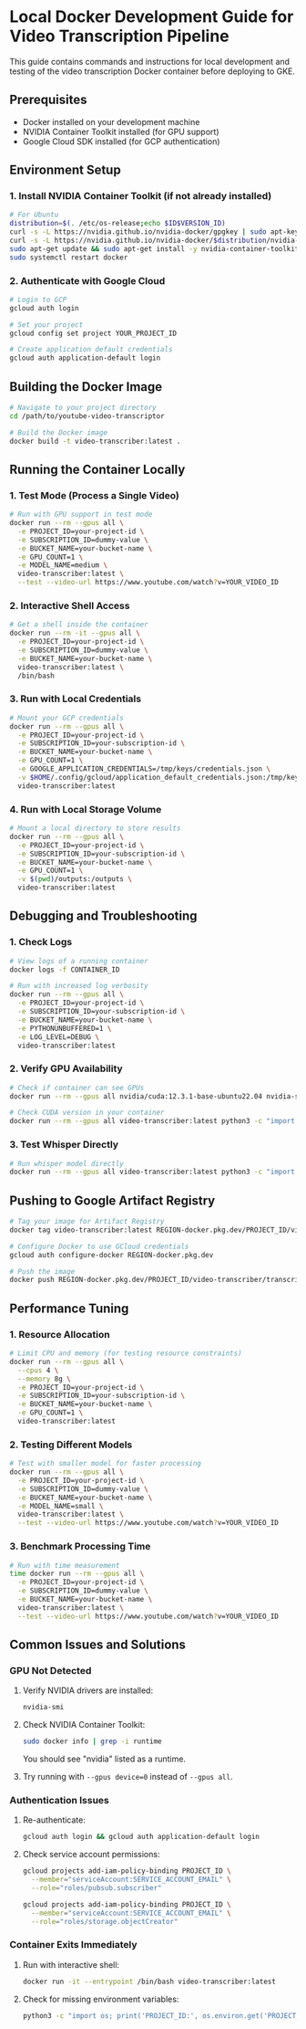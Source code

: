 # Local Docker Development Guide for Video Transcription Pipeline

This guide contains commands and instructions for local development and testing of the video transcription Docker container before deploying to GKE.

## Prerequisites

- Docker installed on your development machine
- NVIDIA Container Toolkit installed (for GPU support)
- Google Cloud SDK installed (for GCP authentication)

## Environment Setup

### 1. Install NVIDIA Container Toolkit (if not already installed)

```bash
# For Ubuntu
distribution=$(. /etc/os-release;echo $ID$VERSION_ID)
curl -s -L https://nvidia.github.io/nvidia-docker/gpgkey | sudo apt-key add -
curl -s -L https://nvidia.github.io/nvidia-docker/$distribution/nvidia-docker.list | sudo tee /etc/apt/sources.list.d/nvidia-docker.list
sudo apt-get update && sudo apt-get install -y nvidia-container-toolkit
sudo systemctl restart docker
```

### 2. Authenticate with Google Cloud

```bash
# Login to GCP
gcloud auth login

# Set your project
gcloud config set project YOUR_PROJECT_ID

# Create application default credentials
gcloud auth application-default login
```

## Building the Docker Image

```bash
# Navigate to your project directory
cd /path/to/youtube-video-transcriptor

# Build the Docker image
docker build -t video-transcriber:latest .
```

## Running the Container Locally

### 1. Test Mode (Process a Single Video)

```bash
# Run with GPU support in test mode
docker run --rm --gpus all \
  -e PROJECT_ID=your-project-id \
  -e SUBSCRIPTION_ID=dummy-value \
  -e BUCKET_NAME=your-bucket-name \
  -e GPU_COUNT=1 \
  -e MODEL_NAME=medium \
  video-transcriber:latest \
  --test --video-url https://www.youtube.com/watch?v=YOUR_VIDEO_ID
```

### 2. Interactive Shell Access

```bash
# Get a shell inside the container
docker run --rm -it --gpus all \
  -e PROJECT_ID=your-project-id \
  -e SUBSCRIPTION_ID=dummy-value \
  -e BUCKET_NAME=your-bucket-name \
  video-transcriber:latest \
  /bin/bash
```

### 3. Run with Local Credentials

```bash
# Mount your GCP credentials
docker run --rm --gpus all \
  -e PROJECT_ID=your-project-id \
  -e SUBSCRIPTION_ID=your-subscription-id \
  -e BUCKET_NAME=your-bucket-name \
  -e GPU_COUNT=1 \
  -e GOOGLE_APPLICATION_CREDENTIALS=/tmp/keys/credentials.json \
  -v $HOME/.config/gcloud/application_default_credentials.json:/tmp/keys/credentials.json:ro \
  video-transcriber:latest
```

### 4. Run with Local Storage Volume

```bash
# Mount a local directory to store results
docker run --rm --gpus all \
  -e PROJECT_ID=your-project-id \
  -e SUBSCRIPTION_ID=your-subscription-id \
  -e BUCKET_NAME=your-bucket-name \
  -e GPU_COUNT=1 \
  -v $(pwd)/outputs:/outputs \
  video-transcriber:latest
```

## Debugging and Troubleshooting

### 1. Check Logs

```bash
# View logs of a running container
docker logs -f CONTAINER_ID

# Run with increased log verbosity
docker run --rm --gpus all \
  -e PROJECT_ID=your-project-id \
  -e SUBSCRIPTION_ID=your-subscription-id \
  -e BUCKET_NAME=your-bucket-name \
  -e PYTHONUNBUFFERED=1 \
  -e LOG_LEVEL=DEBUG \
  video-transcriber:latest
```

### 2. Verify GPU Availability

```bash
# Check if container can see GPUs
docker run --rm --gpus all nvidia/cuda:12.3.1-base-ubuntu22.04 nvidia-smi

# Check CUDA version in your container
docker run --rm --gpus all video-transcriber:latest python3 -c "import torch; print('CUDA available:', torch.cuda.is_available(), ', Device count:', torch.cuda.device_count())"
```

### 3. Test Whisper Directly

```bash
# Run whisper model directly
docker run --rm --gpus all video-transcriber:latest python3 -c "import whisper; model = whisper.load_model('tiny'); print('Model loaded successfully')"
```

## Pushing to Google Artifact Registry

```bash
# Tag your image for Artifact Registry
docker tag video-transcriber:latest REGION-docker.pkg.dev/PROJECT_ID/video-transcriber/transcriber:latest

# Configure Docker to use GCloud credentials
gcloud auth configure-docker REGION-docker.pkg.dev

# Push the image
docker push REGION-docker.pkg.dev/PROJECT_ID/video-transcriber/transcriber:latest
```

## Performance Tuning

### 1. Resource Allocation

```bash
# Limit CPU and memory (for testing resource constraints)
docker run --rm --gpus all \
  --cpus 4 \
  --memory 8g \
  -e PROJECT_ID=your-project-id \
  -e SUBSCRIPTION_ID=your-subscription-id \
  -e BUCKET_NAME=your-bucket-name \
  -e GPU_COUNT=1 \
  video-transcriber:latest
```

### 2. Testing Different Models

```bash
# Test with smaller model for faster processing
docker run --rm --gpus all \
  -e PROJECT_ID=your-project-id \
  -e SUBSCRIPTION_ID=dummy-value \
  -e BUCKET_NAME=your-bucket-name \
  -e MODEL_NAME=small \
  video-transcriber:latest \
  --test --video-url https://www.youtube.com/watch?v=YOUR_VIDEO_ID
```

### 3. Benchmark Processing Time

```bash
# Run with time measurement
time docker run --rm --gpus all \
  -e PROJECT_ID=your-project-id \
  -e SUBSCRIPTION_ID=dummy-value \
  -e BUCKET_NAME=your-bucket-name \
  video-transcriber:latest \
  --test --video-url https://www.youtube.com/watch?v=YOUR_VIDEO_ID
```

## Common Issues and Solutions

### GPU Not Detected

1. Verify NVIDIA drivers are installed:
   ```bash
   nvidia-smi
   ```

2. Check NVIDIA Container Toolkit:
   ```bash
   sudo docker info | grep -i runtime
   ```
   You should see "nvidia" listed as a runtime.

3. Try running with `--gpus device=0` instead of `--gpus all`.

### Authentication Issues

1. Re-authenticate:
   ```bash
   gcloud auth login && gcloud auth application-default login
   ```

2. Check service account permissions:
   ```bash
   gcloud projects add-iam-policy-binding PROJECT_ID \
     --member="serviceAccount:SERVICE_ACCOUNT_EMAIL" \
     --role="roles/pubsub.subscriber"
   
   gcloud projects add-iam-policy-binding PROJECT_ID \
     --member="serviceAccount:SERVICE_ACCOUNT_EMAIL" \
     --role="roles/storage.objectCreator"
   ```

### Container Exits Immediately

1. Run with interactive shell:
   ```bash
   docker run -it --entrypoint /bin/bash video-transcriber:latest
   ```

2. Check for missing environment variables:
   ```bash
   python3 -c "import os; print('PROJECT_ID:', os.environ.get('PROJECT_ID', 'MISSING!'))"
   ```